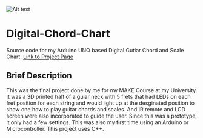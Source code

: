 ![Alt text](http://mushfiqmahmud.com/images/logo.svg "Mushfiq Mahmud Logo")
# Digital-Chord-Chart
Source code for my Arduino UNO based Digital Gutiar Chord and Scale Chart. 
[Link to Project Page](http://mushfiqmahmud.com/project2_dcc.html)

## Brief Description
This was the final project done by me for my MAKE Course at my University. It was a 3D printed half of a guiar neck with 5 frets that had LEDs on each fret position for each string and would light up at the desginated position to show one how to play guitar chords and scales. And IR remote and LCD screen were also incorporated to guide the user. Since this was a prototype, it only had a few settings. This was also my first time using an Arduino or Microcontroller. This project uses C++.
